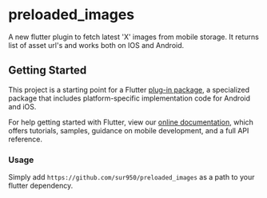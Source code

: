 # preloaded_images

A new flutter plugin to fetch latest 'X' images from mobile storage. It returns list of asset url's and works both on IOS and Android.

## Getting Started

This project is a starting point for a Flutter
[plug-in package](https://flutter.dev/developing-packages/),
a specialized package that includes platform-specific implementation code for
Android and iOS.

For help getting started with Flutter, view our 
[online documentation](https://flutter.dev/docs), which offers tutorials, 
samples, guidance on mobile development, and a full API reference.

### Usage

Simply add `https://github.com/sur950/preloaded_images` as a path to your flutter dependency.
